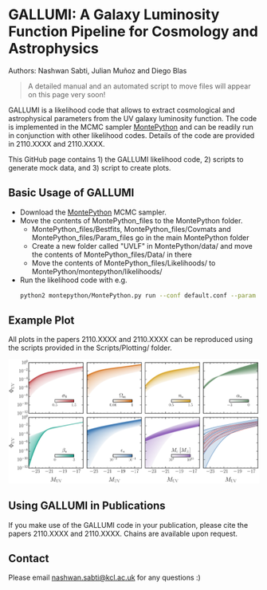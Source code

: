# GALLUMI: A Galaxy Luminosity Function Pipeline for Cosmology and Astrophysics

Authors: Nashwan Sabti, Julian Muñoz and Diego Blas

> A detailed manual and an automated script to move files will appear on this page very soon! 

GALLUMI is a likelihood code that allows to extract cosmological and astrophysical parameters from the UV galaxy luminosity function. The code is implemented in the MCMC sampler [MontePython] and can be readily run in conjunction with other likelihood codes. Details of the code are provided in 2110.XXXX and 2110.XXXX.

This GitHub page contains 1) the GALLUMI likelihood code, 2) scripts to generate mock data, and 3) script to create plots.

## Basic Usage of GALLUMI

- Download the [MontePython] MCMC sampler. 
- Move the contents of MontePython_files to the MontePython folder. 
    - MontePython_files/Bestfits, MontePython_files/Covmats and MontePython_files/Param_files go in the main MontePython folder
    - Create a new folder called "UVLF" in MontePython/data/ and move the contents of MontePython_files/Data/ in there
    - Move the contents of MontePython_files/Likelihoods/ to MontePython/montepython/likelihoods/
- Run the likelihood code with e.g. 
    ```sh 
    python2 montepython/MontePython.py run --conf default.conf --param Param_files/UVLF_HST_ST_model1.param --bestfit Bestfits/UVLF_HST_ST_model1.bestfit --covmat Covmats/UVLF_HST_ST_model1.covmat -f 0.5 --output UVLF_HST_ST_model1
    ``` 
## Example Plot
All plots in the papers 2110.XXXX and 2110.XXXX can be reproduced using the scripts provided in the Scripts/Plotting/ folder.

![sampleplot](sampleplot.png)

## Using GALLUMI in Publications
If you make use of the GALLUMI code in your publication, please cite the papers 2110.XXXX and 2110.XXXX.
Chains are available upon request. 

## Contact
Please email nashwan.sabti@kcl.ac.uk for any questions :)


[MontePython]: <https://github.com/brinckmann/montepython_public>